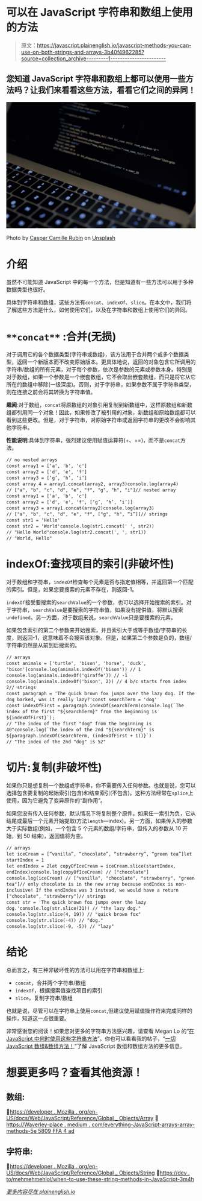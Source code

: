 # 可以在 JavaScript 字符串和数组上使用的方法

> 原文：<https://javascript.plainenglish.io/javascript-methods-you-can-use-on-both-strings-and-arrays-3b40f4962285?source=collection_archive---------1----------------------->

## 您知道 JavaScript 字符串和数组上都可以使用一些方法吗？让我们来看看这些方法，看看它们之间的异同！

![](img/c8ccfc489fa60e8ba36837475655c8ad.png)

Photo by [Caspar Camille Rubin](https://unsplash.com/@casparrubin?utm_source=medium&utm_medium=referral) on [Unsplash](https://unsplash.com?utm_source=medium&utm_medium=referral)

# 介绍

虽然不可能知道 JavaScript 中的每一个方法，但是知道有一些方法可以用于多种数据类型也很好。

具体到字符串和数组，这些方法有`concat`、`indexOf`、`slice`。在本文中，我们将了解这些方法是什么，如何使用它们，以及在字符串和数组上使用它们的异同。

# `**concat**` **:合并(无损)**

对于调用它的各个数据类型(字符串或数组)，该方法用于合并两个或多个数据类型，返回一个新版本而不改变原始版本。更具体地说，返回的对象包含它所调用的字符串/数组的所有元素，对于每个参数，依次是参数的元素或参数本身。特别是对于数组，如果一个参数是一个嵌套数组，它不会取出嵌套数组，而只是将它从它所在的数组中移除(一级深度)。否则，对于字符串，如果参数不属于字符串类型，则在连接之前会将其转换为字符串值。

**趣闻**:对于数组，`concat`将原数组的对象引用复制到新数组中，这样原数组和新数组都引用同一个对象！因此，如果修改了被引用的对象，新数组和原始数组都可以看到这些更改。但是，对于字符串，对原始字符串或返回字符串的更改不会影响其他字符串。

**性能说明**:具体到字符串，强烈建议使用赋值运算符(+、+=)，而不是`concat`方法。

```
// no nested arrays
const array1 = ['a', 'b', 'c']
const array2 = ['d', 'e', 'f']
const array3 = [‘g’, ‘h’, ‘i’]
const array 4 = array1.concat(array2, array3)console.log(array4)
// ["a", "b", "c", "d", "e", "f", "g", "h", "i"]// nested array
const array1 = ['a', 'b', 'c']
const array2 = ['d', 'e', 'f', [‘g’, ‘h’, ‘i’]]
const array3 = array1.concat(array2)console.log(array3)
// ["a", "b", "c", "d", "e", "f", ["g", "h", “i”]]// strings
const str1 = 'Hello'
const str2 = 'World'console.log(str1.concat(' ', str2))
// "Hello World"console.log(str2.concat(', ', str1))
// "World, Hello"
```

# **indexOf:查找项目的索引(非破坏性)**

对于数组和字符串，`indexOf`检查每个元素是否与指定值相等，并返回第一个匹配的索引。但是，如果您要搜索的元素不存在，则返回-1。

`indexOf`接受要搜索的`searchValue`的一个参数，也可以选择开始搜索的索引。对于字符串，`searchValue`是要搜索的字符串值，如果没有提供值，将默认搜索`undefined`。另一方面，对于数组来说，`searchValue`只是要搜索的元素。

如果包含索引的第二个参数来开始搜索，并且索引大于或等于数组/字符串的长度，则返回-1，这意味着不会搜索该对象。但是，如果第二个参数是负的，数组/字符串仍然是从前到后搜索的。

```
// arrays
const animals = ['turtle', 'bison', 'horse', 'duck', 'bison']console.log(animals.indexOf('bison')) // 1
console.log(animals.indexOf('giraffe')) // -1
console.log(animals.indexOf('bison', 2)) // 4 b/c starts from index 2// strings
const paragraph = 'The quick brown fox jumps over the lazy dog. If the dog barked, was it really lazy?'const searchTerm = 'dog'
const indexOfFirst = paragraph.indexOf(searchTerm)console.log(`The index of the first "${searchTerm}" from the beginning is ${indexOfFirst}`);
// "The index of the first "dog" from the beginning is 40"console.log(`The index of the 2nd "${searchTerm}" is ${paragraph.indexOf(searchTerm, (indexOfFirst + 1))}`)
// "The index of the 2nd "dog" is 52"
```

# **切片:复制(非破坏性)**

如果你只是想复制一个数组或字符串，你不需要传入任何参数。也就是说，您可以选择包含要复制的起始索引(包含)和结束索引(不包含)。这种方法经常在`splice`上使用，因为它避免了变异原件的“副作用”。

如果您没有传入任何参数，默认情况下将复制整个原件。如果任一索引为负，它从结尾或最后一个元素开始提取(方法`length`—index)。另一方面，如果传入的参数大于实际数组(例如，一个包含 5 个元素的数组/字符串，但传入的参数从 10 开始，到 50 结束)，返回值将为空。

```
// arrays
let iceCream = [“vanilla”, “chocolate”, “strawberry”, “green tea”]let startIndex = 1
let endIndex = 2let copyOfIceCream = iceCream.slice(startIndex, endIndex)console.log(copyOfIceCream) // ["chocolate"]
console.log(iceCream) // ["vanilla", "chocolate", "strawberry", "green tea"]// only chocolate is in the new array because endIndex is non-inclusive! If the endIndex was 3 instead, we would have a return ["chocolate", "strawberry"]// strings
const str = 'The quick brown fox jumps over the lazy dog.'console.log(str.slice(31)) // "the lazy dog."
console.log(str.slice(4, 19)) // "quick brown fox"
console.log(str.slice(-4)) // "dog."
console.log(str.slice(-9, -5)) // "lazy"
```

# **结论**

总而言之，有三种非破坏性的方法可以用在字符串和数组上:

*   `concat`，合并两个字符串/数组
*   `indexOf`，根据搜索值查找项目的索引
*   `slice`，复制字符串/数组

也就是说，尽管可以在字符串上使用`concat`,但建议使用赋值操作符来完成同样的操作，知道这一点很重要。

非常感谢您的阅读！如果您对更多的字符串方法感兴趣，请查看 Megan Lo 的“[在 JavaScript 中何时使用这些字符串方法](https://dev.to/mehmehmehlol/when-to-use-these-string-methods-in-javascript-3m4h)”。你也可以看看我的帖子，“[一切 JavaScript 数组&数组方法！](https://waverley-place.medium.com/everything-javascript-arrays-array-methods-5e5809ffa4ad)”了解 JavaScript 数组和数组方法的更多信息。

# 想要更多吗？查看其他资源！

## 数组:

📖[https://developer . Mozilla . org/en-US/docs/Web/JavaScript/Reference/Global _ Objects/Array](https://developer.mozilla.org/en-US/docs/Web/JavaScript/Reference/Global_Objects/Array)
📖[https://Waverley-place . medium . com/everything-JavaScript-arrays-array-methods-5e 5809 FFA 4 ad](https://waverley-place.medium.com/everything-javascript-arrays-array-methods-5e5809ffa4ad)

## 字符串:

📖[https://developer . Mozilla . org/en-US/docs/Web/JavaScript/Reference/Global _ Objects/String](https://developer.mozilla.org/en-US/docs/Web/JavaScript/Reference/Global_Objects/String)
📖[https://dev . to/mehmehmehlol/when-to-use-these-string-methods-in-JavaScript-3m4h](https://dev.to/mehmehmehlol/when-to-use-these-string-methods-in-javascript-3m4h)

[*更多内容尽在 plainenglish.io*](http://plainenglish.io/)